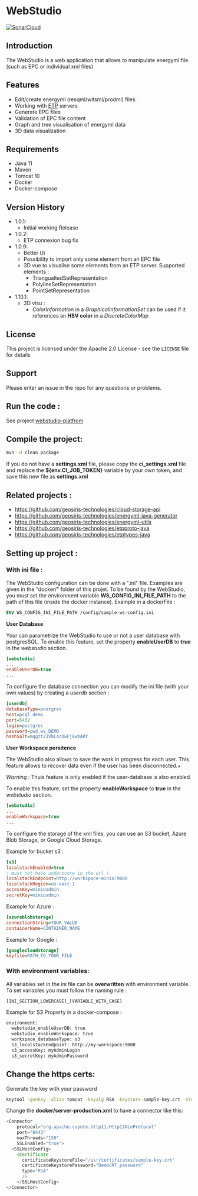 # WebStudio

[![SonarCloud](https://sonarcloud.io/images/project_badges/sonarcloud-orange.svg)](https://sonarcloud.io/summary/new_code?id=geosiris-technologies_webstudio)

## Introduction

The WebStudio is a web application that allows to manipulate energyml file (such as EPC or individual xml files)

## Features

- Edit/create energyml (resqml/witsml/prodml) files.
- Working with [ETP](https://www.energistics.org/energistics-transfer-protocol/) servers
- Generate EPC files
- Validation of EPC file content
- Graph and tree visualisation of energyml data
- 3D data visualization

## Requirements

- Java 11
- Maven
- Tomcat 10
- Docker
- Docker-compose

## Version History

- 1.0.1:
    - Initial working Release
- 1.0.2:
    - ETP connexion bug fix
- 1.0.9:
    - Better Ui
    - Possibility to import only some element from an EPC file
    - 3D vue to visualise some elements from an ETP server. Supported elements : 
      - TriangualtedSetRepresentation
      - PolylineSetRepresentation
      - PointSetRepresentation
- 1.10.1:
    - 3D visu : 
        - *ColorInformation* in a *GraphicalInformationSet* can be used if it references an **HSV color** in a *DiscreteColorMap*

## License

This project is licensed under the Apache 2.0 License - see the `LICENSE` file for details

## Support

Please enter an issue in the repo for any questions or problems.

## Run the code :

See project [webstudio-platfrom](https://github.com/geosiris-technologies/webstudio-platform)

## Compile the project:

```bash
mvn -U clean package
```

If you do not have a **settings.xml** file, please copy the **ci_settings.xml** file and replace the **${env.CI_JOB_TOKEN}** variable by your own token, and save this new file as **settings.xml**

## Related projects :

 - https://github.com/geosiris-technologies/cloud-storage-api
 - https://github.com/geosiris-technologies/energyml-java-generator
 - https://github.com/geosiris-technologies/energyml-utils
 - https://github.com/geosiris-technologies/etpproto-java
 - https://github.com/geosiris-technologies/etptypes-java

## Setting up project :

### With ini file :

The WebStudio configuration can be done with a ".ini" file. Examples are given in the "docker/" folder of this projet.
To be found by the WebStudio, you must set the environment variable **WS_CONFIG_INI_FILE_PATH** to the path of this file (inside the docker instance). 
Example in a dockerFile : 
```dockerfile
ENV WS_CONFIG_INI_FILE_PATH /config/sample-ws-config.ini
```

**User Database**

Your can parametrize the WebStudio to use or not a user database with postgresSQL.
To enable this feature, set the property **enableUserDB** to **true** in the *webstudio* section.
```ini
[webstudio]
...
enableUserDB=true
...
```


To configure the database connection you can modify the ini file (with your own values) by creating a *userdb* section : 
```ini
[userdb]
databaseType=postgres 
host=psql_demo
port=5432
login=postgres
password=pwd_ws_DEMO
hashSalt=mqgztZ1VbL4cOwFjkwbARY
```

**User Workspace persitence**

The WebStudio also allows to save the work in progress for each user. This feature allows to recover data even if the user has been disconnected.+

*Warning :* Thuis feature is only enabled if the user-database is also enabled.

To enable this feature, set the property **enableWorkspace** to **true** in the *webstudio* section.
```ini
[webstudio]
...
enableWorkspace=true
...
```

To configure the storage of the xml files, you can use an S3 bucket, Azure Blob Storage, or Google Cloud Storage.

Example for bucket s3 :
```ini
[s3]
localstackEnabled=true
; must not have underscore in the url !
localstackEndpoint=http://workspace-minio:9000 
localstackRegion=us-east-1
accessKey=minioadmin
secretKey=minioadmin
```

Example for Azure :
```ini
[azureblobstorage]
connectionString=YOUR_VALUE 
containerName=CONTAINER_NAME
```

Example for Google :
```ini
[googlecloudstorage]
keyfile=PATH_TO_YOUR_FILE 
```

### With environment variables:

All variables set in the ini file can be **overwritten** with environment variable. To set variables you must follow the naming rule : 
```
[INI_SECTION_LOWERCASE]_[VARIABLE_WITH_CASE]
```

Example for S3 Property in a docker-compose : 
```dockerfile
environment:
  webstudio_enableUserDB: true
  webstudio_enableWorkspace: true
  workspace_databaseType: s3
  s3_localstackEndpoint: http://my-workspace:9000 
  s3_accessKey: myAdminLogin
  s3_secretKey: myAdminPassword
```

## Change the https certs:

Generate the key with your password
```bash
keytool -genkey -alias tomcat -keyalg RSA -keystore sample-key.crt -storepass DemoCRT_password
```

Change the **docker/server-production.xml** to have a connector like this:

```java 
<Connector
    protocol="org.apache.coyote.http11.Http11NioProtocol"
    port="8443"
    maxThreads="150"
    SSLEnabled="true">
  <SSLHostConfig>
    <Certificate
      certificateKeystoreFile="/usr/certificates/sample-key.crt"
      certificateKeystorePassword="DemoCRT_password"
      type="RSA"
      />
    </SSLHostConfig>
</Connector>
```

